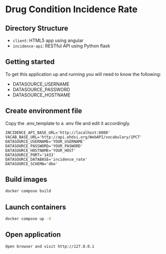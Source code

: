 # Drug Condition Incidence Rate

## Directory Structure

* `client`: HTML5 app using angular
* `incidence-api`: RESTful API using Python flask

## Getting started
To get this application up and running you will need to know the following:
* DATASOURCE_USERNAME
* DATASOURCE_PASSWORD
* DATASOURCE_HOSTNAME

## Create environment file
Copy the .env_template to a .env file and edit it accordingly.
```
INCIDENCE_API_BASE_URL='http://localhost:8080'
VACAB_BASE_URL='http://api.ohdsi.org/WebAPI/vocabulary/1PCT'
DATASOURCE_USERNAME='YOUR_USERNAME'
DATASOURCE_PASSWORD='YOUR_PASWORD'
DATASOURCE_HOSTNAME='YOUR_HOST'
DATASOURCE_PORT='1433'
DATASOURCE_DATABASE='incidence_rate'
DATASOURCE_SCHEMA='dbo'
```


## Build images
```sh
docker compose build
```
## Launch containers
```sh 
docker compose up -d
```

## Open application
```sh
Open browser and visit http://127.0.0.1
```